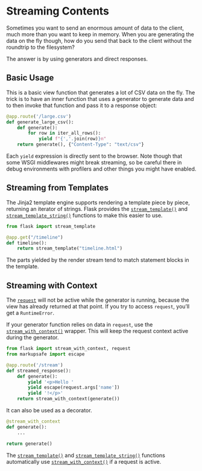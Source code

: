 
# Streaming Contents


Sometimes you want to send an enormous amount of data to the client, much
more than you want to keep in memory. When you are generating the data on
the fly though, how do you send that back to the client without the
roundtrip to the filesystem?


The answer is by using generators and direct responses.



## Basic Usage


This is a basic view function that generates a lot of CSV data on the fly.
The trick is to have an inner function that uses a generator to generate
data and to then invoke that function and pass it to a response object:



```python
@app.route('/large.csv')
def generate_large_csv():
    def generate():
        for row in iter_all_rows():
            yield f"{','.join(row)}n"
    return generate(), {"Content-Type": "text/csv"}

```


Each `yield` expression is directly sent to the browser. Note though
that some WSGI middlewares might break streaming, so be careful there in
debug environments with profilers and other things you might have enabled.




## Streaming from Templates


The Jinja2 template engine supports rendering a template piece by
piece, returning an iterator of strings. Flask provides the
[`stream_template()`](https://flask.palletsprojects.com/../../api/#flask.stream_template "flask.stream_template") and [`stream_template_string()`](https://flask.palletsprojects.com/../../api/#flask.stream_template_string "flask.stream_template_string")
functions to make this easier to use.



```python
from flask import stream_template

@app.get("/timeline")
def timeline():
    return stream_template("timeline.html")

```


The parts yielded by the render stream tend to match statement blocks in
the template.




## Streaming with Context


The [`request`](https://flask.palletsprojects.com/../../api/#flask.request "flask.request") will not be active while the generator is
running, because the view has already returned at that point. If you try
to access `request`, you’ll get a `RuntimeError`.


If your generator function relies on data in `request`, use the
[`stream_with_context()`](https://flask.palletsprojects.com/../../api/#flask.stream_with_context "flask.stream_with_context") wrapper. This will keep the request
context active during the generator.



```python
from flask import stream_with_context, request
from markupsafe import escape

@app.route('/stream')
def streamed_response():
    def generate():
        yield '<p>Hello '
        yield escape(request.args['name'])
        yield '!</p>'
    return stream_with_context(generate())

```


It can also be used as a decorator.



```python
@stream_with_context
def generate():
    ...

return generate()

```


The [`stream_template()`](https://flask.palletsprojects.com/../../api/#flask.stream_template "flask.stream_template") and
[`stream_template_string()`](https://flask.palletsprojects.com/../../api/#flask.stream_template_string "flask.stream_template_string") functions automatically
use [`stream_with_context()`](https://flask.palletsprojects.com/../../api/#flask.stream_with_context "flask.stream_with_context") if a request is active.







